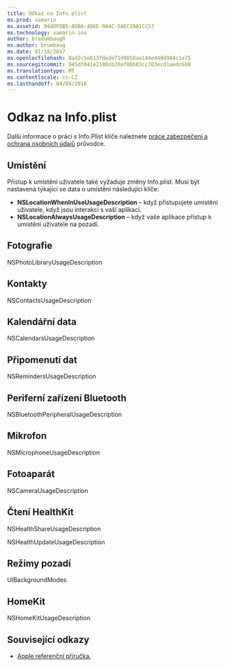 ```yaml
---
title: Odkaz na Info.plist
ms.prod: xamarin
ms.assetid: 944DFDB5-ADBA-4D6E-984C-5AEC19A1CC57
ms.technology: xamarin-ios
author: bradumbaugh
ms.author: brumbaug
ms.date: 01/18/2017
ms.openlocfilehash: 8ad2c5e8137dede71d9858aa144e440d984c1a75
ms.sourcegitcommit: 945df041e2180cb20af08b83cc703ecd1aedc6b0
ms.translationtype: MT
ms.contentlocale: cs-CZ
ms.lasthandoff: 04/04/2018
---
```

# <a name="infoplist-reference"></a>Odkaz na Info.plist

Další informace o práci s Info.Plist klíče naleznete [práce zabezpečení a ochrana osobních údajů](~/ios/app-fundamentals/security-privacy.md) průvodce. 

## <a name="location"></a>Umístění 

Přístup k umístění uživatele také vyžaduje změny Info.plist. Musí být nastavená týkající se data o umístění následující klíče: 

* **NSLocationWhenInUseUsageDescription** – když přistupujete umístění uživatele, když jsou interakci s vaší aplikací. 
* **NSLocationAlwaysUsageDescription** – když vaše aplikace přístup k umístění uživatele na pozadí.

## <a name="photos"></a>Fotografie 

NSPhotoLibraryUsageDescription  

## <a name="contacts"></a>Kontakty 

NSContactsUsageDescription 

## <a name="calendar-data"></a>Kalendářní data 
    
NSCalendarsUsageDescription 

## <a name="reminder-data"></a>Připomenutí dat 
    
NSRemindersUsageDescription 

## <a name="bluetooth-peripherals"></a>Periferní zařízení Bluetooth 
    
NSBluetoothPeripheralUsageDescription 

## <a name="microphone"></a>Mikrofon 

NSMicrophoneUsageDescription 

## <a name="camera"></a>Fotoaparát 
    
NSCameraUsageDescription 

## <a name="reading-healthkit"></a>Čtení HealthKit  

NSHealthShareUsageDescription 

NSHealthUpdateUsageDescription 

## <a name="background-modes"></a>Režimy pozadí 
    
UIBackgroundModes 

## <a name="homekit"></a>HomeKit 

NSHomeKitUsageDescription 


## <a name="related-links"></a>Související odkazy

- [Apple referenční příručka.](https://developer.apple.com/library/content/documentation/General/Reference/InfoPlistKeyReference/Articles/iPhoneOSKeys.html#//apple_ref/doc/uid/TP40009252-SW10)
